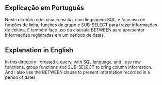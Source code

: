 ## Explicação em Português

Neste diretório criei uma consulta, com linguagem SQL, e faço uso de funções de linha, funções de grupo e SUB-SELECT para trazer informações de coluna.
E também faço uso da clausula BETWEEN para apresentar informações registradas em um período de datas.


## Explanation in English

In this directory I created a query, with SQL language, and I use row functions, group functions and SUB-SELECT to bring column information.
And I also use the BETWEEN clause to present information recorded in a period of dates.
